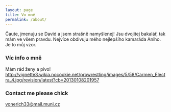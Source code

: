 ```yaml
---
layout: page
title: Vo mně
permalink: /about/
---
```


Čaute, jmenuju se David a jsem strašně namyšlenej! Jsu dvojitej bakalář, tak mám ve všem pravdu.
Nejvíce obdivuju mého nejlepšího kamaráda Aniho. Je to můj vzor.

### Víc info o mně

Mám rád ženy a pivo!
http://vignette3.wikia.nocookie.net/prowrestling/images/5/58/Carmen_Electra_4.jpg/revision/latest?cb=20130108201957

### Contact me please chick

[vonerich33@mail.muni.cz](mailto:email@domain.com)